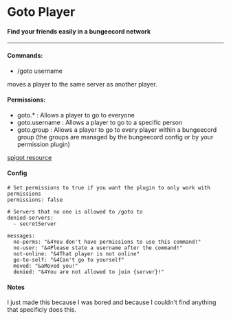 # Goto Player
#### Find your friends easily in a bungeecord network
___________

#### Commands:
 * /goto username
 
moves a player to the same server as another player.


#### Permissions:
 * goto.* : Allows a player to go to everyone
 * goto.username : Allows a player to go to a specific person
 * goto.group : Allows a player to go to every player within a bungeecord group (the groups are managed by the bungeecord config or by your permission plugin)
 
[spigot resource](https://www.spigotmc.org/resources/gotoplayer.77915/)


#### Config
```
# Set permissions to true if you want the plugin to only work with permissions
permissions: false

# Servers that no one is allowed to /goto to
denied-servers:
  - secretServer

messages:
  no-perms: "&4You don't have permissions to use this command!"
  no-user: "&4Please state a username after the command!"
  not-online: "&4That player is not online"
  go-to-self: "&4Can't go to yourself"
  moved: "&aMoved you!"
  denied: "&4You are not allowed to join {server}!"
```


#### Notes
I just made this because I was bored and because I couldn't find anything that specificly does this.